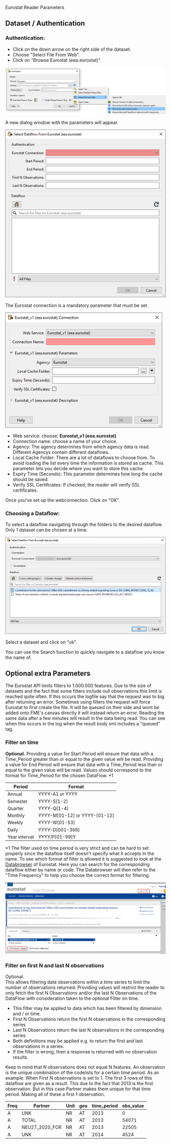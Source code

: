 Eurostat Reader Parameters

## Dataset / Authentication

### Authentication:
 
- Click on the down arrow on the right side of the dataset.
- Choose "Select File From Web".
- Click on "Browse Eurostat (eea.eurostat)".

![SelectFileFromWeb.png](./Images/SelectFileFromWeb.png)

A new dialog window with the parameters will appear. 

![Parameters.png](./Images/Parameters.png)

The Eurostat connection is a mandatory parameter that must be set.

![WebConnection.png](./Images/WebConnection.png)

- Web service: choose: **Eurostat_v1 (eea.eurostat)**
- Connection name: choose a name of your choice.
- Agency: The agency determines from which agency data is read. Different Agencys contain different dataflows.
- Local Cache Folder: There are a lot of dataflows to choose from. To avoid loading the list every time the information is stored as cache. This parameter lets you decide where you want to store this cache.
- Expiry Time (Seconds): This parameter determines how long the cache should be saved.
- Verify SSL Certificates: If checked, the reader will verify SSL certificates. 

Once you've set up the webconnection. Click on "OK".


### Choosing a Dataflow:
To select a dataflow navigating through the folders to the desired dataflow. 
Only 1 dataset can be chosen at a time.

![DataBrowser.png](./Images/DataBrowser.png)

Select a dataset and click on "ok".

You can use the Search function to quickly navigate to a dataflow you know the name of.

## Optional extra Parameters

The Eurostat API limits filters to 1.000.000 features. Due to the size of datasets and the fact that some filters include null observations this limit is reached quite often. If this occurs the logfile say that the request was to big after returning an error. 
Sometimes using filters the request will force Eurostat to first create the file. It will be queued on their side and wont be added onto FME's canvas directly it will instead return an error. Reading the same data after a few minutes will result in the data being read. You can see when this occurs in the log when the result body xml includes a "queued" tag.

### Filter on time

**Optional.** 
Providing a value for Start Period will ensure that data with a Time_Period greater than or equal to the given value will be read.
Providing a value for End Period will ensure that data with a Time_Period less than or equal to the given value will be read.
Values should correspond to the format for Time_Period for the chosen DataFlow. *1


|  Period       | Format                         |
| ------------- | ------------------------------ |
| Annual        | YYYY-A1 or YYYY                |
| Semester      | YYYY-S[1-2]                    |
| Quarter       | YYYY-Q[1-4]                    | 
| Monthly       | YYYY-M[01-12] or YYYY-[01-12]  | 
| Weekly        | YYYY-W[01-53]                  | 
| Daily         | YYYY-D[001-366]                | 
| Year interval | YYYY/P[01-99]Y                 | 

*1 The filter used on time period is very strict and can be hard to set properly since the dataflow itself doesn't specify what it accepts in the name. To see which format of filter is allowed it is suggested to look at the [Databrowser](https://ec.europa.eu/eurostat/databrowser/) of Eurostat. 
Here you can search for the corresponding dataflow either by name or code. The Databrowser will then refer to the "Time Frequency" to help you choose the correct format for filtering.

![TimeFilter.png](./Images/Timefilter.png)

### Filter on first N and last N observations
Optional.  
This allows filtering data observations within a time series to limit the number of observations returned.
Providing values will restrict the reader to only fetch the first N Observations and/or the last N Observations of the DataFlow with consideration taken to the optional Filter on time.
-  This filter may be applied to data which has been filtered by dimension and / or time.
- First N Observations return the first N observations in the corresponding series
- Last N Observations return the last N observations in the corresponding series
- Both definitions may be applied e.g. to return the first and last observations in a series.
- If the filter is wrong, then a response is returned with no observation results.

Keep in mind that N observations does not equal N features. An observation is the unique combination of the codelists for a certain time period. 
As an example: When First N observations is set to 1. The first 3 rows of this dataflow are given as a result. This due to the fact that 2013 is the first observation. But in this case Partner makes them unique for that time period. Making all of these a first 1 observation.

|  Freq | Partner  | Unit | geo | time_period | obs_value |
| ------| -------- | -----| ----| ------------| ----------|
| A     | UNK      | NR   | AT  | 2013        | 0         |
| A     | TOTAL    | NR   | AT  | 2013        | 54071     |
| A     | NEU27_2020_FOR  | NR   | AT  | 2013        | 22505         |
| A     | UNK      | NR   | AT  | 2014        | 4524      |


<!--- ### Expose format attributes full name --->
<!--- Ticking the box will lead to coded values in attributes being translated. --->
<!--- Leaving the box unchecked will leave coded values as they are. --->
